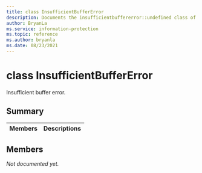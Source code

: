 ```yaml
---
title: class InsufficientBufferError 
description: Documents the insufficientbuffererror::undefined class of the Microsoft Information Protection (MIP) SDK.
author: BryanLa
ms.service: information-protection
ms.topic: reference
ms.author: bryanla
ms.date: 08/23/2021
---
```


# class InsufficientBufferError 
Insufficient buffer error.
  
## Summary
 Members                        | Descriptions                                
--------------------------------|---------------------------------------------
  
## Members
_Not documented yet._

